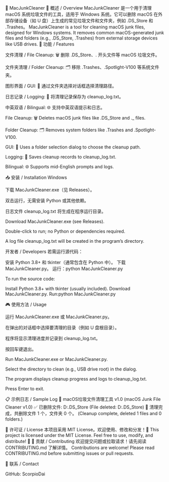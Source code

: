 🎉 MacJunkCleaner
🌟 概述 / Overview
MacJunkCleaner 是一个用于清理 macOS 系统垃圾文件的工具，适用于 Windows 系统。它可以删除 macOS 在外部存储设备（如 U 盘）上生成的常见垃圾文件和文件夹，例如 .DS_Store 和 .Trashes。
MacJunkCleaner is a tool for cleaning macOS junk files, designed for Windows systems. It removes common macOS-generated junk files and folders (e.g., .DS_Store, .Trashes) from external storage devices like USB drives.
🚀 功能 / Features

文件清理 / File Cleanup: 🗑️ 删除 .DS_Store、. 开头文件等 macOS 垃圾文件。

文件夹清理 / Folder Cleanup: 🗂️ 移除 .Trashes、.Spotlight-V100 等系统文件夹。

图形界面 / GUI: 🎨 通过文件夹选择对话框选择清理路径。

日志记录 / Logging: 📝 将清理记录保存为 cleanup_log.txt。

中英双语 / Bilingual: 🌐 支持中英双语提示和日志。

File Cleanup: 🗑️ Deletes macOS junk files like .DS_Store and ._ files.

Folder Cleanup: 🗂️ Removes system folders like .Trashes and .Spotlight-V100.

GUI: 🎨 Uses a folder selection dialog to choose the cleanup path.

Logging: 📝 Saves cleanup records to cleanup_log.txt.

Bilingual: 🌐 Supports mid-English prompts and logs.


📥 安装 / Installation
Windows

下载 MacJunkCleaner.exe（见 Releases）。

双击运行，无需安装 Python 或其他依赖。

日志文件 cleanup_log.txt 将生成在程序运行目录。

Download MacJunkCleaner.exe (see Releases).

Double-click to run; no Python or dependencies required.

A log file cleanup_log.txt will be created in the program’s directory.


开发者 / Developers
若需运行源代码：

安装 Python 3.8+ 和 tkinter（通常包含在 Python 中）。
下载 MacJunkCleaner.py。
运行：python MacJunkCleaner.py



To run the source code:

Install Python 3.8+ with tkinter (usually included).
Download MacJunkCleaner.py.
Run:python MacJunkCleaner.py



🎮 使用方法 / Usage

运行 MacJunkCleaner.exe 或 MacJunkCleaner.py。

在弹出的对话框中选择要清理的目录（例如 U 盘根目录）。

程序将显示清理进度并记录到 cleanup_log.txt。

按回车键退出。

Run MacJunkCleaner.exe or MacJunkCleaner.py.

Select the directory to clean (e.g., USB drive root) in the dialog.

The program displays cleanup progress and logs to cleanup_log.txt.

Press Enter to exit.


📋 示例日志 / Sample Log
🍏 macOS垃圾文件清理工具 v1.0 (macOS Junk File Cleaner v1.0)
✅ 已删除文件: D:\.DS_Store (File deleted: D:\.DS_Store)
🧹 清理完成，共删除文件 1 个，文件夹 0 个。 (Cleanup complete, deleted 1 files and 0 folders.)

📜 许可证 / License
本项目采用 MIT License。欢迎使用、修改和分发！🎁
This project is licensed under the MIT License. Feel free to use, modify, and distribute! 🎁
🤝 贡献 / Contributing
欢迎提交问题或拉取请求！请先阅读 CONTRIBUTING.md 了解详情。
Contributions are welcome! Please read CONTRIBUTING.md before submitting issues or pull requests.

📧 联系 / Contact

GitHub: ScorpioDai
